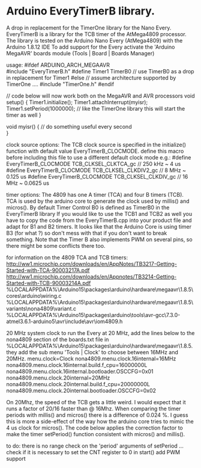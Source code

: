 # Arduino EveryTimerB library.
A drop in replacement for the TimerOne library for the Nano Every.
EveryTimerB is a library for the TCB timer of the AtMega4809 processor.
The library is tested on the Arduino Nano Every (AtMega4809) with the Arduino 1.8.12 IDE
To add support for the Every activate the 'Arduino MegaAVR' boards module (Tools | Board | Boards Manager)

usage:
#ifdef ARDUINO_ARCH_MEGAAVR\
#include "EveryTimerB.h"
#define Timer1 TimerB0    // use TimerB0 as a drop in replacement for Timer1
#else // assume architecture supported by TimerOne ....
#include "TimerOne.h"
#endif

// code below will now work both on the MegaAVR and AVR processors
void setup() {
  Timer1.initialize();
  Timer1.attachInterrupt(myisr);
  Timer1.setPeriod(1000000);     // like the TimerOne library this will start the timer as well
}

void myisr() {
  // do something useful every second	
}

clock source options:
The TCB clock source is specified in the initialize() function with default value EveryTimerB_CLOCMODE.
define this macro before including this file to use a different default clock mode
e.g.:
#define EveryTimerB_CLOCMODE TCB_CLKSEL_CLKTCA_gc  // 250 kHz ~ 4 us
#define EveryTimerB_CLOCMODE TCB_CLKSEL_CLKDIV2_gc //   8 MHz ~ 0.125 us
#define EveryTimerB_CLOCMODE TCB_CLKSEL_CLKDIV_gc  //  16 MHz ~ 0.0625 us  

timer options:
The 4809 has one A timer (TCA) and four B timers (TCB).
TCA is used by the arduino core to generate the clock used by millis() and micros().
By default Timer Control B0 is defined as TimerB0 in the EveryTimerB library
If you would like to use the TCB1 and TCB2 as well you have to copy the code
from the EveryTimerB.cpp into your product file and adapt for B1 and B2 timers.
It looks like that the Arduino Core is using timer B3 (for what ?) so don't
mess with that if you don't want to break something.
Note that the Timer B also implements PWM on several pins, so there might be
some conflicts there too.  

for information on the 4809 TCA and TCB timers:
http://ww1.microchip.com/downloads/en/AppNotes/TB3217-Getting-Started-with-TCA-90003217A.pdf
http://ww1.microchip.com/downloads/en/Appnotes/TB3214-Getting-Started-with-TCB-90003214A.pdf
%LOCALAPPDATA%\Arduino15\packages\arduino\hardware\megaavr\1.8.5\cores\arduino\wiring.c
%LOCALAPPDATA%\Arduino15\packages\arduino\hardware\megaavr\1.8.5\variants\nona4809\variant.c
%LOCALAPPDATA%\Arduino15\packages\arduino\tools\avr-gcc\7.3.0-atmel3.6.1-arduino5\avr\include\avr\iom4809.h

20 MHz system clock
to run the Every at 20 MHz, add the lines below to the nona4809 section of the boards.txt file
in %LOCALAPPDATA%\Arduino15\packages\arduino\hardware\megaavr\1.8.5.
they add the sub menu 'Tools | Clock' to choose between 16MHz and 20MHz.
menu.clock=Clock
nona4809.menu.clock.16internal=16MHz
nona4809.menu.clock.16internal.build.f_cpu=16000000L
nona4809.menu.clock.16internal.bootloader.OSCCFG=0x01
nona4809.menu.clock.20internal=20MHz
nona4809.menu.clock.20internal.build.f_cpu=20000000L
nona4809.menu.clock.20internal.bootloader.OSCCFG=0x02

On 20Mhz, the speed of the TCB gets a little weird. I would expect that it runs
a factor of 20/16 faster than @ 16Mhz. When comparing the timer periods with millis()
and micros() there is a difference of 0.024 %. I guess this is more a side-effect
of the way how the arduino core tries to mimic the 4 us clock for micros().
The code below applies the correction factor to make the timer setPeriod()
function consistent with micros() and millis().

to do:
there is no range check on the 'period' arguments of setPeriod ...
check if it is necessary to set the CNT register to 0 in start()
add PWM support
